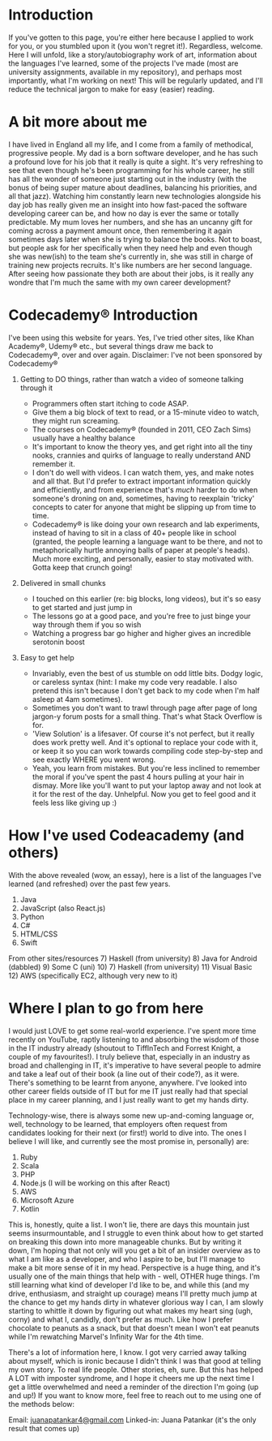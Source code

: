 # Introduction
If you've gotten to this page, you're either here because I applied to work for you, or you stumbled upon it (you won't regret it!). Regardless, welcome. Here I will unfold, like a story/autobiography work of art, information about the languages I've learned, some of the projects I've made (most are university assignments, available in my repository), and perhaps most importantly, what I'm working on next! This will be regularly updated, and I'll reduce the technical jargon to make for easy (easier) reading. 

# A bit more about me
I have lived in England all my life, and I come from a family of methodical, progressive people. My dad is a born software developer, and he has such a profound love for his job that it really is quite a sight. It's very refreshing to see that even though he's been programming for his whole career, he still has all the wonder of someone just starting out in the industry (with the bonus of being super mature about deadlines, balancing his priorities, and all that jazz). Watching him constantly learn new technologies alongside his day job has really given me an insight into how fast-paced the software developing career can be, and how no day is ever the same or totally predictable. My mum loves her numbers, and she has an uncanny gift for coming across a payment amount once, then remembering it again sometimes days later when she is trying to balance the books. Not to boast, but people ask for her specifically when they need help and even though she was new(ish) to the team she's currently in, she was still in charge of training new projects recruits. It's like numbers are her second language. After seeing how passionate they both are about their jobs, is it really any wondre that I'm much the same with my own career development?

# Codecademy® Introduction
I've been using this website for years. Yes, I've tried other sites, like Khan Academy®, Udemy® etc., but several things draw me back to Codecademy®, over and over again.
Disclaimer: I've not been sponsored by Codecademy®

1. Getting to DO things, rather than watch a video of someone talking through it
   - Programmers often start itching to code ASAP.
   - Give them a big block of text to read, or a 15-minute video to watch, they might run screaming.
   - The courses on Codecademy® (founded in 2011, CEO Zach Sims) usually have a healthy balance
   - It's important to know the theory yes, and get right into all the tiny nooks, crannies and quirks of language to really understand AND remember it. 
   - I don't do well with videos. I can watch them, yes, and make notes and all that. But I'd prefer to extract important information quickly and efficiently, and from experience that's *much* harder to do when someone's droning on and, sometimes, having to reexplain 'tricky' concepts to cater for anyone that might be slipping up from time to time.
   - Codecademy® is like doing your own research and lab experiments, instead of having to sit in a class of 40+ people like in school (granted, the people learning a language want to be there, and not to metaphorically hurtle annoying balls of paper at people's heads). Much more exciting, and personally, easier to stay motivated with. Gotta keep that crunch going!

2. Delivered in small chunks
   - I touched on this earlier (re: big blocks, long videos), but it's so easy to get started and just jump in
   - The lessons go at a good pace, and you're free to just binge your way through them if you so wish
   - Watching a progress bar go higher and higher gives an incredible serotonin boost
   
3. Easy to get help
   - Invariably, even the best of us stumble on odd little bits. Dodgy logic, or careless syntax (hint: I make my code very readable. I also pretend this isn't because I don't get back to my code when I'm half asleep at 4am sometimes).
   - Sometimes you don't want to trawl through page after page of long jargon-y forum posts for a small thing. That's what Stack Overflow is for.
   - 'View Solution' is a lifesaver. Of course it's not perfect, but it really does work pretty well. And it's optional to replace your code with it, or keep it so you can work towards compiling code step-by-step and see exactly WHERE you went wrong.
   - Yeah, you learn from mistakes. But you're less inclined to remember the moral if you've spent the past 4 hours pulling at your hair in dismay. More like you'll want to put your laptop away and not look at it for the rest of the day. Unhelpful. Now you get to feel good and it feels less like giving up :)

# How I've used Codeacademy (and others)
With the above revealed (wow, an essay), here is a list of the languages I've learned (and refreshed) over the past few years.
1) Java
2) JavaScript (also React.js)
3) Python
4) C#
5) HTML/CSS
6) Swift


From other sites/resources
7) Haskell (from university)
8) Java for Android (dabbled)
9) Some C (uni)
10) 7) Haskell (from university)
11) Visual Basic
12) AWS (specifically EC2, although very new to it)

# Where I plan to go from here
I would just LOVE to get some real-world experience. I've spent more time recently on YouTube, raptly listening to and absorbing the wisdom of those in the IT industry already (shoutout to TiffInTech and Forrest Knight, a couple of my favourites!). I truly believe that, especially in an industry as broad and challenging in IT, it's imperative to have several people to admire and take a leaf out of their book (a line out of their code?), as it were. There's something to be learnt from anyone, anywhere. I've looked into other career fields outside of IT but for me IT just really had that special place in my career planning, and I just really want to get my hands dirty.

Technology-wise, there is always some new up-and-coming language or, well, technology to be learned, that employers often request from candidates looking for their next (or first!) world to dive into. The ones I believe I will like, and currently see the most promise in, personally) are:
1) Ruby
2) Scala
3) PHP
4) Node.js (I will be working on this after React)
5) AWS
6) Microsoft Azure
7) Kotlin

This is, honestly, quite a list. I won't lie, there are days this mountain just seems insurmountable, and I struggle to even think about how to get started on breaking this down into more manageable chunks. But by writing it down, I'm hoping that not only will you get a bit of an insider overview as to what I am like as a developer, and who I aspire to be, but I'll manage to make a bit more sense of it in my head. Perspective is a huge thing, and it's usually one of the main things that help with - well, OTHER huge things. I'm still learning what kind of developer I'd like to be, and while this (and my drive, enthusiasm, and straight up courage) means I'll pretty much jump at the chance to get my hands dirty in whatever glorious way I can, I am slowly starting to whittle it down by figuring out what makes my heart sing (ugh, corny) and what I, candidly, don't prefer as much. Like how I prefer chocolate to peanuts as a snack, but that doesn't mean I won't eat peanuts while I'm rewatching Marvel's Infinity War for the 4th time.

There's a lot of information here, I know. I got very carried away talking about myself, which is ironic because I didn't think I was that good at telling my own story. To real life people. Other stories, eh, sure. But this has helped A LOT with imposter syndrome, and I hope it cheers me up the next time I get a little overwhelmed and need a reminder of the direction I'm going (up and up!) If you want to know more, feel free to reach out to me using one of the methods below:

Email: juanapatankar4@gmail.com
Linked-in: Juana Patankar (it's the only result that comes up)
